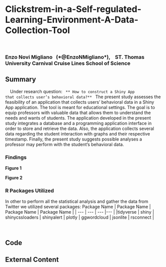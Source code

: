 

<p align="center">
<h1>Clickstrem-in-a-Self-regulated-Learning-Environment-A-Data-Collection-Tool </h1>
  <br> <h3> Enzo Novi Migliano &nbsp;&nbsp;(*@EnzoNMigliano*), &nbsp;&nbsp; ST. Thomas University Carnival Cruise Lines School of Science </h3>
</p>

## Summary
&nbsp; &nbsp; Under research question: <code> ** How to construct a Shiny App that collects user’s behavioral data?** </code> The present study assesses the feasibility of an application that collects users’ behavioral data in a Shiny App application. The tool is meant for educational settings. The goal is to equip professors with valuable data that allows them to understand the needs and wants of students. The application developed in the present study integrates a database and a programming application interface in order to store and retrieve the data. Also, the application collects several data regarding the student interaction with graphs and their respective timestamp. Finally, the present study suggests possible analyses a professor may perform with the student’s behavioral data. 


### Findings

**Figure 1**

**Figure 2**
 
 
### R Packages Utilized
 In other to perform all the statistical analysis and gather the data from Twitter we utilized several packages:
  Package Name | Package Name |  Package Name |  Package Name |
| --- | --- | --- |--- |
 |tidyverse | shiny | shinycssloaders | shinyalert |
 plotly | ggwordcloud |  jsonlite | rsconnect |



 <br/>
 
 ## Code
 
 ## External Content
 
 
